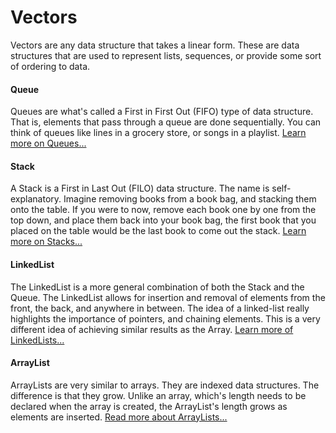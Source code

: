 # Vectors

Vectors are any data structure that takes a linear form. These are data 
structures that are used to represent lists, sequences, or provide some 
sort of ordering to data.

#### Queue

Queues are what's called a First in First Out (FIFO) type of data structure.
That is, elements that pass through a queue are done sequentially. You can
think of queues like lines in a grocery store, or songs in a playlist.
[Learn more on Queues...][queue]

#### Stack

A Stack is a First in Last Out (FILO) data structure. The name is
self-explanatory. Imagine removing books from a book bag, and stacking
them onto the table. If you were to now, remove each book one by one
from the top down, and place them back into your book bag, the first book
that you placed on the table would be the last book to come out the stack.
[Learn more on Stacks...][stack]

#### LinkedList

The LinkedList is a more general combination of both the Stack and the Queue.
The LinkedList allows for insertion and removal of elements from the
front, the back, and anywhere in between. The idea of a linked-list really
highlights the importance of pointers, and chaining elements. This is a very
different idea of achieving similar results as the Array.
[Learn more of LinkedLists...][linked_list]


#### ArrayList

ArrayLists are very similar to arrays. They are indexed data structures.
The difference is that they grow. Unlike an array, which's length needs to
be declared when the array is created, the ArrayList's length grows as elements
are inserted. [Read more about ArrayLists...][array_list] 

[queue]: Queue.md
[stack]: Stack.md
[linked_list]: LinkedList.md
[array_list]: ArrayList.md